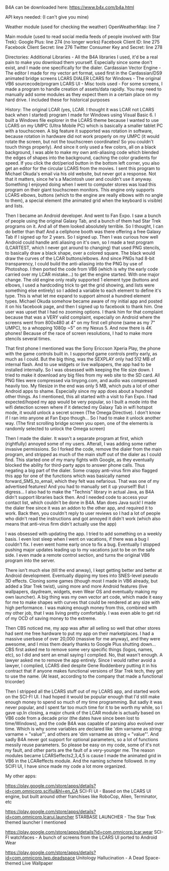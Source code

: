 B4A can be downloaded here:
https://www.b4x.com/b4a.html

API keys needed: (I can't give you mine)

Weather module (used for checking the weather)
OpenWeatherMap: line 7

Main module (used to read social media feeds of people involved with Star Trek):
Google Plus: line 274 (no longer works)
Facebook Client ID: line 275
Facebook Client Secret: line 276
Twitter Consumer Key and Secret: line 278

Directories:
Additional Libraries - All the B4A libraries I used, it'd be a real pain to make you download them yourself. Especially since some don't exist, and I made one specifically for the dialer.
Cardassian Vector Engine - The editor I made for my vector art format, used first in the Cardassian/DS9 animated bridge screens
LCARS DIALER
LCARS for Windows - The original VB6 sourcecode/program
LCARS UI - 
Misc tools used - For some screens, I made a program to handle creation of assets/data rapidly. You may need to manually add some modules as they expect them in a certain place on my hard drive. I included these for historical purposes

History:
The original LCAR (yes, LCAR. I thought it was LCAR not LCARS back when I started) program I made for Windows using Visual Basic 6. I built a Windows file explorer in the LCARS theme because I wanted to use LCARS on my UMPC (Ultra Mobile PC) which is basically a smaller tablet PC with a touchscreen. A big feature it supported was rotation in software, because rotation in hardware did not work properly on my UMPC (it would rotate the screen, but not the touchscreen coordinates! So you couldn't touch things properly). And since it only used a few colors, all on a black background, I was able to make my own anti-aliasing code which blended the edges of shapes into the background, caching the color gradients for speed. If you click the dot/period button in the bottom left corner, you also get an editor for the circular LCARS from the movies. I sent this program to Michael Okuda's email via his old website, but never got a response. Not that it matters, since he's a Macintosh user and couldn't use it anyway. Something I enjoyed doing when I went to computer stores was load this program on their giant touchscreen monitors. This engine only supports LCARS elbows, buttons (which to the engine are really elbows with no angle to them), a special element (the animated grid when the keyboard is visible) and lists.

Then I became an Android developer. And went to Fan Expo. I saw a bunch of people using the original Galaxy Tab, and a bunch of them had Star Trek programs on it. And all of them looked absolutely terrible. So I thought, I can do better than that! And a cellphone booth was there offering a free Galaxy Tab if I signed up for 2 years. So I signed up. Then I was curious how well Android could handle anti aliasing on it's own, so I made a test program (LCARTEST, which I never got around to changing) that used PNG stencils, to basically draw a black shape, over a colored square. The black would draw the curves of the LCAR buttons/elbows. And since PNGs had 8-bit transparency, I could build the anti-aliasing into the PNG by use of Photoshop. I then ported the code from VB6 (which is why the early code carried over my LCAR mistake...) to get the engine started. With one major change. The old engine only really supported 1 element type (buttons and elbows, I used a hardcoding trick to get the grid showing, and lists were something else entirely) so I added a variable to each element to define it's type. This is what let me expand to support almost a hundred element types. Michael Okuda somehow became aware of my initial app and posted it on his facebook page, and then I signed up to facebook to thank him. One user was upset that I had no zooming options. I thank him for that complaint because that was a VERY valid complaint, especially on Android where the screens went from 800x480 at 4" on my first cell phone (same as my 7" UMPC), to a whopping 1080p ~5" on my Nexus 5. And now there is 4K phones! Because of the race of screen resolutions, I had to make more stencils several times. 

That first phone I mentioned was the Sony Ericcson Xperia Play, the phone with the game controls built in. I supported game controls pretty early, as much as I could. But the big thing, was the SEXPLAY only had 512 MB of internal flash. And to use widgets or live wallpapers, the app had to be installed internally. So I was obsessed with keeping the file size down. I tried to make it download any big files from my web site to the SD card. All PNG files were compressed via tinypng.com, and audio was compressed heavily too. My filesize in the end was only 5 MB, which puts a lot of other Android apps to shame. Especially since my app does about a hundred other things. As I mentioned, this all started with a visit to Fan Expo. I had expected/hoped my app would be very popular, so I built a mode into the wifi detection screen where if it detected my Galaxy Tab in wifi hotspot mode, it would unlock a secret screen (The Omega Directive). I don't know if I ran into anyone at Fan Expo though... So I had to make it unlock another way. (The first scrolling bridge screen you open, one of the elements is randomly selected to unlock the Omega screen)

Then I made the dialer. It wasn't a separate program at first, which (rightfully) annoyed some of my users. Afterall, I was adding some rather invasive permissions. So I forked the code, remove the dialer from the main program, and stripped as much of the main stuff out of the dialer as I could find. This started one of my many fights with Google, as they eventually blocked the ability for third-party apps to answer phone calls. Thus negating a big part of the dialer. Some crappy anti-virus firm also flagged this app for one of the functions which was basically named forward_SMS_to_email, which they felt was nefarious. That was one of my advertised features! And you had to manually set it up yourself! But I digress... I also had to make the "Technis" library in actual Java, as B4A didn't support libraries back then. And I needed code to access your contact list, which couldn't be done in B4A. Man does Java suck! I made the dialer free since it was an addon to the other app, and required it to work. Back then, you couldn't reply to user reviews so I had a lot of people who didn't read the instructions and got annoyed it didn't work (which also means that anti-virus firm didn't actually use the app)

I was obsessed with updating the app. I tried to add something on a weekly basis. I even lost sleep when I went on vacations, if there was a bug I couldn't fix. I even went home early once to fix a bug. Eventually I stopped pushing major updates leading up to my vacations just to be on the safe side. I even made a remote control section, and turns the original VB6 program into the server.

There isn't much else (till the end anway), I kept getting better and better at Android development. Eventually dipping my toes into SNES-level pseudo 3D effects. Cloning some games (though most I made in VB6 already, but added a Star Trek twist), using more and more Android features (live wallpapers, daydream, widgets, even Wear OS and eventually making my own launcher). A big thing was my own vector art code, which made it easy for me to make shapes with curves that could be rendered at any size with high performance. I was making enough money from this, combined with my other job, that I was living pretty comfortably. I was even able to get rid of my OCD of saving money to the extreme.

Then CBS noticed me, my app was after all selling so well that other stores had sent me free hardware to put my app on their marketplaces. I had a massive userbase of over 20,000 (massive for me anyway), and they were awesome, and I miss them dearly thanks to Google Plus shutting down... CBS first asked me to remove some very specific things (logos, names, etc), so I did and sent an email saying I complied. No, that wasn't enough. A lawyer asked me to remove the app entirely. Since I would rather avoid a lawyer, I complied, LCARS died despite Gene Roddenbery putting it in his contract that if anyone makes functional versions of Star Trek tech, they get to use the name. (At least, according to the company that made a functional tricorder)

Then I stripped all the LCARS stuff out of my LCARS app, and started work on the SCI-FI UI. I had hoped it would be popular enough that I'd still make enough money to spend so much of my time programming. But sadly it was never popular, and I spent far too much time for it to be worth my while, so I gave up.In closing, a major chunk of the LCAR module is actually based on VB6 code from a decade prior (the dates have since been lost to time/Windows), and the code B4A was capable of parsing also evolved over time. Which is why some variables are declared like 'dim varname as string: varname = "value"', and others are 'dim varname as string = "value"'. And sadly B4A never got support for optional parameters, so a lot of functions messily reuse parameters. So please be easy on my code, some of it's not my fault, and other parts are the fault of a very-younger me. The reason modules became LCARSeffects2,3,4,5 is cause I made the animated grid in VB6 in the LCAReffects module. And the naming scheme followed. In my SCIFI UI, I have since made my code a lot more organized.

My other apps:

https://play.google.com/store/apps/details?id=com.omnicorp.scifiui&hl=en_CA
SCI-FI UI - Based on the LCARS UI engine, but built around other franchises like RoboCop, Alien, Terminator, etc

https://play.google.com/store/apps/details?id=com.omnicorp.lcarui.launcher
STARBASE LAUNCHER - The Star Trek themed launcher I mentioned

https://play.google.com/store/apps/details?id=com.omnicorp.lcar.wear
SCI-FI watchfaces - A bunch of screens from the LCARS UI ported to Android Wear

https://play.google.com/store/apps/details?id=com.omnicorp.lwp.deadspace
Unitology Hallucination - A Dead Space-themed Live Wallpaper
